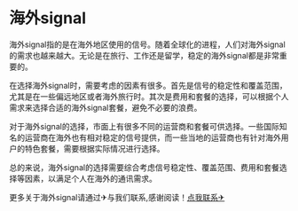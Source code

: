 # 海外signal

海外signal指的是在海外地区使用的信号。随着全球化的进程，人们对海外signal的需求也越来越大。无论是在旅行、工作还是留学，稳定的海外signal都是非常重要的。

在选择海外signal时，需要考虑的因素有很多。首先是信号的稳定性和覆盖范围，尤其是在一些偏远地区或者海外旅行时。其次是费用和套餐的选择，可以根据个人需求来选择合适的海外signal套餐，避免不必要的浪费。

对于海外signal的选择，市面上有很多不同的运营商和套餐可供选择。一些国际知名的运营商在海外也有相对稳定的信号提供，而一些当地的运营商也有针对海外用户的特色套餐，需要根据实际情况进行选择。

总的来说，海外signal的选择需要综合考虑信号稳定性、覆盖范围、费用和套餐选择等因素，以满足个人在海外的通讯需求。

更多关于海外signal请通过✈与我们联系,感谢阅读！[点我联系✈](https://www.G208.com)